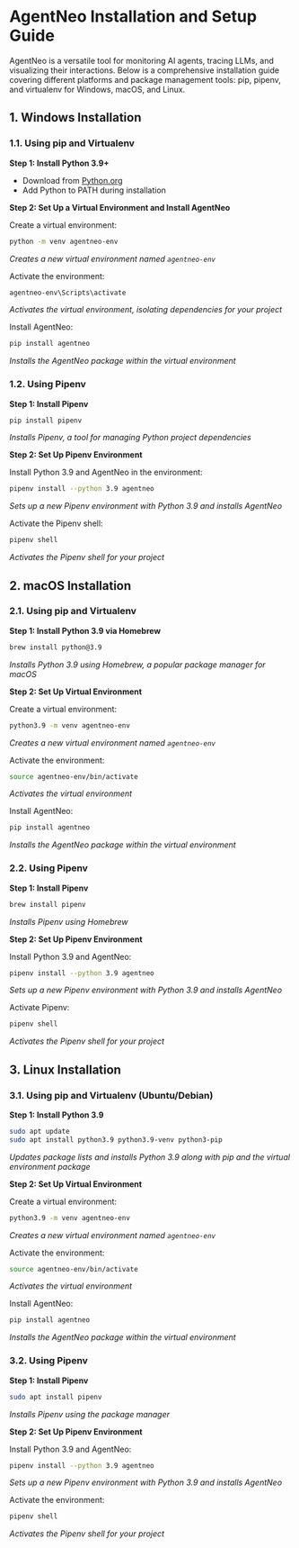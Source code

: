 # AgentNeo Installation and Setup Guide 

AgentNeo is a versatile tool for monitoring AI agents, tracing LLMs, and visualizing their interactions. Below is a comprehensive installation guide covering different platforms and package management tools: pip, pipenv, and virtualenv for Windows, macOS, and Linux.

## 1. Windows Installation

### 1.1. Using pip and Virtualenv

**Step 1: Install Python 3.9+**
- Download from [Python.org](https://www.python.org/downloads/)
- Add Python to PATH during installation

**Step 2: Set Up a Virtual Environment and Install AgentNeo**

Create a virtual environment:
```bash
python -m venv agentneo-env
```
*Creates a new virtual environment named `agentneo-env`*

Activate the environment:
```bash
agentneo-env\Scripts\activate
```
*Activates the virtual environment, isolating dependencies for your project*

Install AgentNeo:
```bash
pip install agentneo
```
*Installs the AgentNeo package within the virtual environment*

### 1.2. Using Pipenv

**Step 1: Install Pipenv**
```bash
pip install pipenv
```
*Installs Pipenv, a tool for managing Python project dependencies*

**Step 2: Set Up Pipenv Environment**

Install Python 3.9 and AgentNeo in the environment:
```bash
pipenv install --python 3.9 agentneo
```
*Sets up a new Pipenv environment with Python 3.9 and installs AgentNeo*

Activate the Pipenv shell:
```bash
pipenv shell
```
*Activates the Pipenv shell for your project*

## 2. macOS Installation

### 2.1. Using pip and Virtualenv

**Step 1: Install Python 3.9 via Homebrew**
```bash
brew install python@3.9
```
*Installs Python 3.9 using Homebrew, a popular package manager for macOS*

**Step 2: Set Up Virtual Environment**

Create a virtual environment:
```bash
python3.9 -m venv agentneo-env
```
*Creates a new virtual environment named `agentneo-env`*

Activate the environment:
```bash
source agentneo-env/bin/activate
```
*Activates the virtual environment*

Install AgentNeo:
```bash
pip install agentneo
```
*Installs the AgentNeo package within the virtual environment*

### 2.2. Using Pipenv

**Step 1: Install Pipenv**
```bash
brew install pipenv
```
*Installs Pipenv using Homebrew*

**Step 2: Set Up Pipenv Environment**

Install Python 3.9 and AgentNeo:
```bash
pipenv install --python 3.9 agentneo
```
*Sets up a new Pipenv environment with Python 3.9 and installs AgentNeo*

Activate Pipenv:
```bash
pipenv shell
```
*Activates the Pipenv shell for your project*

## 3. Linux Installation

### 3.1. Using pip and Virtualenv (Ubuntu/Debian)

**Step 1: Install Python 3.9**
```bash
sudo apt update
sudo apt install python3.9 python3.9-venv python3-pip
```
*Updates package lists and installs Python 3.9 along with pip and the virtual environment package*

**Step 2: Set Up Virtual Environment**

Create a virtual environment:
```bash
python3.9 -m venv agentneo-env
```
*Creates a new virtual environment named `agentneo-env`*

Activate the environment:
```bash
source agentneo-env/bin/activate
```
*Activates the virtual environment*

Install AgentNeo:
```bash
pip install agentneo
```
*Installs the AgentNeo package within the virtual environment*

### 3.2. Using Pipenv

**Step 1: Install Pipenv**
```bash
sudo apt install pipenv
```
*Installs Pipenv using the package manager*

**Step 2: Set Up Pipenv Environment**

Install Python 3.9 and AgentNeo:
```bash
pipenv install --python 3.9 agentneo
```
*Sets up a new Pipenv environment with Python 3.9 and installs AgentNeo*

Activate the environment:
```bash
pipenv shell
```
*Activates the Pipenv shell for your project*
